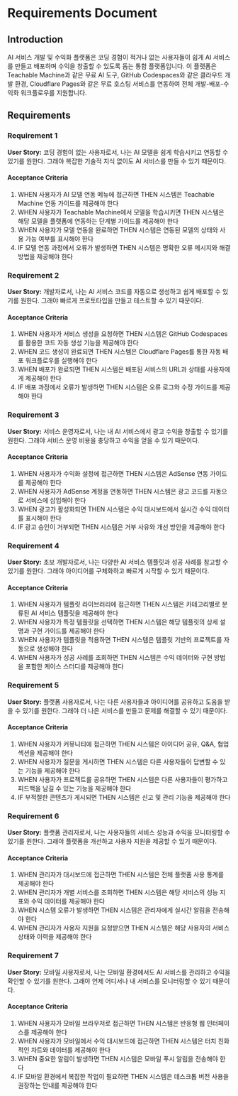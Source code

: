 # Requirements Document

## Introduction

AI 서비스 개발 및 수익화 플랫폼은 코딩 경험이 적거나 없는 사용자들이 쉽게 AI 서비스를 만들고 배포하며 수익을 창출할 수 있도록 돕는 통합 플랫폼입니다. 이 플랫폼은 Teachable Machine과 같은 무료 AI 도구, GitHub Codespaces와 같은 클라우드 개발 환경, Cloudflare Pages와 같은 무료 호스팅 서비스를 연동하여 전체 개발-배포-수익화 워크플로우를 지원합니다.

## Requirements

### Requirement 1

**User Story:** 코딩 경험이 없는 사용자로서, 나는 AI 모델을 쉽게 학습시키고 연동할 수 있기를 원한다. 그래야 복잡한 기술적 지식 없이도 AI 서비스를 만들 수 있기 때문이다.

#### Acceptance Criteria

1. WHEN 사용자가 AI 모델 연동 메뉴에 접근하면 THEN 시스템은 Teachable Machine 연동 가이드를 제공해야 한다
2. WHEN 사용자가 Teachable Machine에서 모델을 학습시키면 THEN 시스템은 해당 모델을 플랫폼에 연동하는 단계별 가이드를 제공해야 한다
3. WHEN 사용자가 모델 연동을 완료하면 THEN 시스템은 연동된 모델의 상태와 사용 가능 여부를 표시해야 한다
4. IF 모델 연동 과정에서 오류가 발생하면 THEN 시스템은 명확한 오류 메시지와 해결 방법을 제공해야 한다

### Requirement 2

**User Story:** 개발자로서, 나는 AI 서비스 코드를 자동으로 생성하고 쉽게 배포할 수 있기를 원한다. 그래야 빠르게 프로토타입을 만들고 테스트할 수 있기 때문이다.

#### Acceptance Criteria

1. WHEN 사용자가 서비스 생성을 요청하면 THEN 시스템은 GitHub Codespaces를 활용한 코드 자동 생성 기능을 제공해야 한다
2. WHEN 코드 생성이 완료되면 THEN 시스템은 Cloudflare Pages를 통한 자동 배포 워크플로우를 실행해야 한다
3. WHEN 배포가 완료되면 THEN 시스템은 배포된 서비스의 URL과 상태를 사용자에게 제공해야 한다
4. IF 배포 과정에서 오류가 발생하면 THEN 시스템은 오류 로그와 수정 가이드를 제공해야 한다

### Requirement 3

**User Story:** 서비스 운영자로서, 나는 내 AI 서비스에서 광고 수익을 창출할 수 있기를 원한다. 그래야 서비스 운영 비용을 충당하고 수익을 얻을 수 있기 때문이다.

#### Acceptance Criteria

1. WHEN 사용자가 수익화 설정에 접근하면 THEN 시스템은 AdSense 연동 가이드를 제공해야 한다
2. WHEN 사용자가 AdSense 계정을 연동하면 THEN 시스템은 광고 코드를 자동으로 서비스에 삽입해야 한다
3. WHEN 광고가 활성화되면 THEN 시스템은 수익 대시보드에서 실시간 수익 데이터를 표시해야 한다
4. IF 광고 승인이 거부되면 THEN 시스템은 거부 사유와 개선 방안을 제공해야 한다

### Requirement 4

**User Story:** 초보 개발자로서, 나는 다양한 AI 서비스 템플릿과 성공 사례를 참고할 수 있기를 원한다. 그래야 아이디어를 구체화하고 빠르게 시작할 수 있기 때문이다.

#### Acceptance Criteria

1. WHEN 사용자가 템플릿 라이브러리에 접근하면 THEN 시스템은 카테고리별로 분류된 AI 서비스 템플릿을 제공해야 한다
2. WHEN 사용자가 특정 템플릿을 선택하면 THEN 시스템은 해당 템플릿의 상세 설명과 구현 가이드를 제공해야 한다
3. WHEN 사용자가 템플릿을 적용하면 THEN 시스템은 템플릿 기반의 프로젝트를 자동으로 생성해야 한다
4. WHEN 사용자가 성공 사례를 조회하면 THEN 시스템은 수익 데이터와 구현 방법을 포함한 케이스 스터디를 제공해야 한다

### Requirement 5

**User Story:** 플랫폼 사용자로서, 나는 다른 사용자들과 아이디어를 공유하고 도움을 받을 수 있기를 원한다. 그래야 더 나은 서비스를 만들고 문제를 해결할 수 있기 때문이다.

#### Acceptance Criteria

1. WHEN 사용자가 커뮤니티에 접근하면 THEN 시스템은 아이디어 공유, Q&A, 협업 섹션을 제공해야 한다
2. WHEN 사용자가 질문을 게시하면 THEN 시스템은 다른 사용자들이 답변할 수 있는 기능을 제공해야 한다
3. WHEN 사용자가 프로젝트를 공유하면 THEN 시스템은 다른 사용자들이 평가하고 피드백을 남길 수 있는 기능을 제공해야 한다
4. IF 부적절한 콘텐츠가 게시되면 THEN 시스템은 신고 및 관리 기능을 제공해야 한다

### Requirement 6

**User Story:** 플랫폼 관리자로서, 나는 사용자들의 서비스 성능과 수익을 모니터링할 수 있기를 원한다. 그래야 플랫폼을 개선하고 사용자 지원을 제공할 수 있기 때문이다.

#### Acceptance Criteria

1. WHEN 관리자가 대시보드에 접근하면 THEN 시스템은 전체 플랫폼 사용 통계를 제공해야 한다
2. WHEN 관리자가 개별 서비스를 조회하면 THEN 시스템은 해당 서비스의 성능 지표와 수익 데이터를 제공해야 한다
3. WHEN 시스템 오류가 발생하면 THEN 시스템은 관리자에게 실시간 알림을 전송해야 한다
4. WHEN 관리자가 사용자 지원을 요청받으면 THEN 시스템은 해당 사용자의 서비스 상태와 이력을 제공해야 한다

### Requirement 7

**User Story:** 모바일 사용자로서, 나는 모바일 환경에서도 AI 서비스를 관리하고 수익을 확인할 수 있기를 원한다. 그래야 언제 어디서나 내 서비스를 모니터링할 수 있기 때문이다.

#### Acceptance Criteria

1. WHEN 사용자가 모바일 브라우저로 접근하면 THEN 시스템은 반응형 웹 인터페이스를 제공해야 한다
2. WHEN 사용자가 모바일에서 수익 대시보드에 접근하면 THEN 시스템은 터치 친화적인 차트와 데이터를 제공해야 한다
3. WHEN 중요한 알림이 발생하면 THEN 시스템은 모바일 푸시 알림을 전송해야 한다
4. IF 모바일 환경에서 복잡한 작업이 필요하면 THEN 시스템은 데스크톱 버전 사용을 권장하는 안내를 제공해야 한다